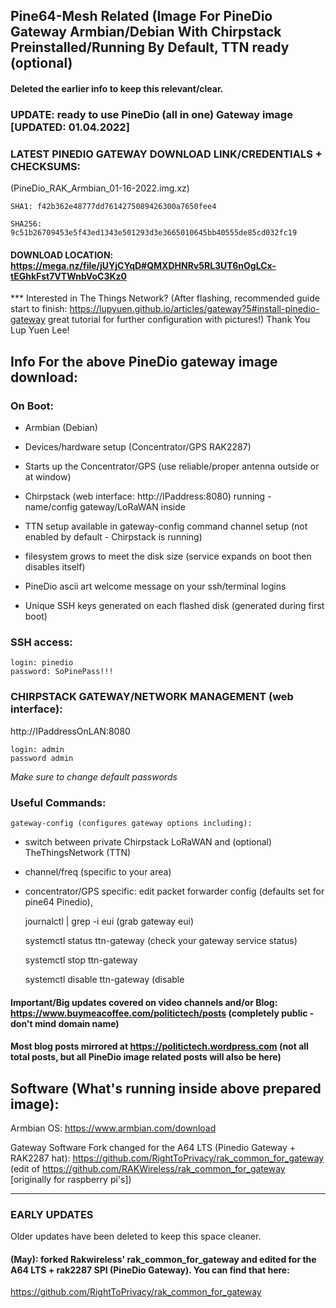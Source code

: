## Pine64-Mesh Related (Image For PineDio Gateway Armbian/Debian With Chirpstack Preinstalled/Running By Default, TTN ready (optional)

#### Deleted the earlier info to keep this relevant/clear.

### UPDATE: ready to use PineDio (all in one) Gateway image [UPDATED: 01.04.2022] 

### LATEST PINEDIO GATEWAY DOWNLOAD LINK/CREDENTIALS + CHECKSUMS:
(PineDio_RAK_Armbian_01-16-2022.img.xz)

    SHA1: f42b362e48777dd7614275089426300a7650fee4

    SHA256: 9c51b26709453e5f43ed1343e501293d3e3665010645bb40555de85cd032fc19

#### DOWNLOAD LOCATION:  https://mega.nz/file/jUYjCYqD#QMXDHNRv5RL3UT6nOgLCx-tEGhkFst7VTWnbVoC3Kz0

*** Interested in The Things Network? (After flashing, recommended guide start to finish: https://lupyuen.github.io/articles/gateway?5#install-pinedio-gateway great tutorial for further configuration with pictures!) Thank You Lup Yuen Lee! 


## Info For the above PineDio gateway image download:

### On Boot:

* Armbian (Debian)

* Devices/hardware setup (Concentrator/GPS RAK2287)

* Starts up the Concentrator/GPS (use reliable/proper antenna outside or at window)

* Chirpstack (web interface: http://IPaddress:8080) running - name/config gateway/LoRaWAN inside

* TTN setup available in gateway-config command channel setup (not enabled by default - Chirpstack is running)

* filesystem grows to meet the disk size (service expands on boot then disables itself)

* PineDio ascii art welcome message on your ssh/terminal logins 

* Unique SSH keys generated on each flashed disk (generated during first boot) 


### SSH access:


    login: pinedio
    password: SoPinePass!!!


### CHIRPSTACK GATEWAY/NETWORK MANAGEMENT (web interface):


http://IPaddressOnLAN:8080


    login: admin
    password admin


*Make sure to change default passwords*


### Useful Commands:


    gateway-config (configures gateway options including):
    
- switch between private Chirpstack LoRaWAN and (optional) TheThingsNetwork (TTN)

- channel/freq (specific to your area)
 
- concentrator/GPS specific: edit packet forwarder config (defaults set for pine64 Pinedio),

    journalctl | grep -i eui (grab gateway eui)

    systemctl status ttn-gateway (check your gateway service status)

    systemctl stop ttn-gateway

    systemctl disable ttn-gateway (disable

#### Important/Big updates covered on video channels and/or Blog: https://www.buymeacoffee.com/politictech/posts (completely public - don't mind domain name)

#### Most blog posts mirrored at https://politictech.wordpress.com (not all total posts, but all PineDio image related posts will also be here)

## Software (What's running inside above prepared image):

Armbian OS: https://www.armbian.com/download

Gateway Software Fork changed for the A64 LTS (Pinedio Gateway + RAK2287 hat): https://github.com/RightToPrivacy/rak_common_for_gateway (edit of https://github.com/RAKWireless/rak_common_for_gateway [originally for raspberry pi's]) 

---

### EARLY UPDATES

Older updates have been deleted to keep this space cleaner.

#### (May): forked Rakwireless' rak_common_for_gateway and edited for the A64 LTS + rak2287 SPI (PineDio Gateway). You can find that here:
https://github.com/RightToPrivacy/rak_common_for_gateway

